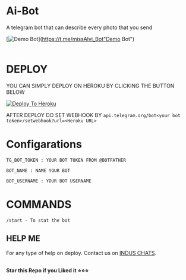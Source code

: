 # Ai-Bot
A telegram bot that can describe every photo that you send

[![Demo Bot](https://img.shields.io/badge/Send--a--Message-blue?logo=copy&style=for-the-badge "Send a Message")](https://t.me/missAlvi_Bot"Demo Bot")<br><br>

# DEPLOY
YOU CAN SIMPLY DEPLOY ON HEROKU BY CLICKING THE BUTTON BELOW

[![Deploy To Heroku](https://www.herokucdn.com/deploy/button.svg)](https://heroku.com/deploy?template=https://github.com/Benchamxd/Ai-Bot/tree/main)

AFTER DEPLOY DO SET WEBHOOK BY ``api.telegram.org/bot<your bot token>/setwebhook?url=<Heroku URL>``

# Configarations

``TG_BOT_TOKEN : YOUR BOT TOKEN FROM @BOTFATHER``

``BOT_NAME : NAME YOUR BOT``

``BOT_USERNAME : YOUR BOT USERNAME``

# COMMANDS

``/start - To stat the bot``

## HELP ME

For any type of help on deploy. Contact us on [INDUS CHATS](https://t.me/induschats).


##

**Star this Repo if you Liked it ⭐⭐⭐**
